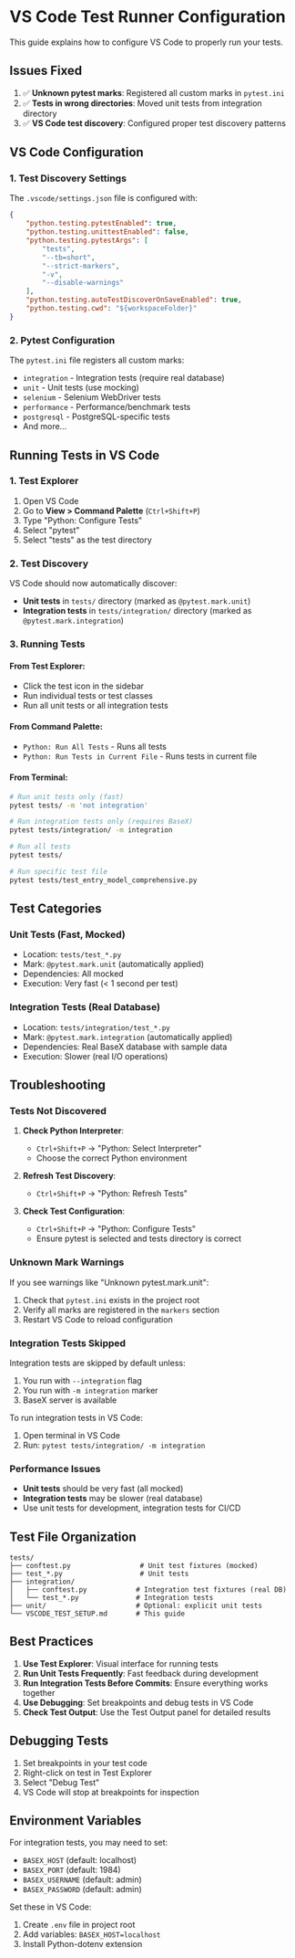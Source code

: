 # VS Code Test Runner Configuration

This guide explains how to configure VS Code to properly run your tests.

## Issues Fixed

1. ✅ **Unknown pytest marks**: Registered all custom marks in `pytest.ini`
2. ✅ **Tests in wrong directories**: Moved unit tests from integration directory
3. ✅ **VS Code test discovery**: Configured proper test discovery patterns

## VS Code Configuration

### 1. Test Discovery Settings

The `.vscode/settings.json` file is configured with:

```json
{
    "python.testing.pytestEnabled": true,
    "python.testing.unittestEnabled": false,
    "python.testing.pytestArgs": [
        "tests",
        "--tb=short",
        "--strict-markers",
        "-v",
        "--disable-warnings"
    ],
    "python.testing.autoTestDiscoverOnSaveEnabled": true,
    "python.testing.cwd": "${workspaceFolder}"
}
```

### 2. Pytest Configuration

The `pytest.ini` file registers all custom marks:

- `integration` - Integration tests (require real database)
- `unit` - Unit tests (use mocking)
- `selenium` - Selenium WebDriver tests
- `performance` - Performance/benchmark tests
- `postgresql` - PostgreSQL-specific tests
- And more...

## Running Tests in VS Code

### 1. Test Explorer

1. Open VS Code
2. Go to **View > Command Palette** (`Ctrl+Shift+P`)
3. Type "Python: Configure Tests"
4. Select "pytest"
5. Select "tests" as the test directory

### 2. Test Discovery

VS Code should now automatically discover:
- **Unit tests** in `tests/` directory (marked as `@pytest.mark.unit`)
- **Integration tests** in `tests/integration/` directory (marked as `@pytest.mark.integration`)

### 3. Running Tests

#### From Test Explorer:
- Click the test icon in the sidebar
- Run individual tests or test classes
- Run all unit tests or all integration tests

#### From Command Palette:
- `Python: Run All Tests` - Runs all tests
- `Python: Run Tests in Current File` - Runs tests in current file

#### From Terminal:
```bash
# Run unit tests only (fast)
pytest tests/ -m 'not integration'

# Run integration tests only (requires BaseX)
pytest tests/integration/ -m integration

# Run all tests
pytest tests/

# Run specific test file
pytest tests/test_entry_model_comprehensive.py
```

## Test Categories

### Unit Tests (Fast, Mocked)
- Location: `tests/test_*.py`
- Mark: `@pytest.mark.unit` (automatically applied)
- Dependencies: All mocked
- Execution: Very fast (< 1 second per test)

### Integration Tests (Real Database)
- Location: `tests/integration/test_*.py`
- Mark: `@pytest.mark.integration` (automatically applied)
- Dependencies: Real BaseX database with sample data
- Execution: Slower (real I/O operations)

## Troubleshooting

### Tests Not Discovered

1. **Check Python Interpreter**:
   - `Ctrl+Shift+P` → "Python: Select Interpreter"
   - Choose the correct Python environment

2. **Refresh Test Discovery**:
   - `Ctrl+Shift+P` → "Python: Refresh Tests"

3. **Check Test Configuration**:
   - `Ctrl+Shift+P` → "Python: Configure Tests"
   - Ensure pytest is selected and tests directory is correct

### Unknown Mark Warnings

If you see warnings like "Unknown pytest.mark.unit":
1. Check that `pytest.ini` exists in the project root
2. Verify all marks are registered in the `markers` section
3. Restart VS Code to reload configuration

### Integration Tests Skipped

Integration tests are skipped by default unless:
1. You run with `--integration` flag
2. You run with `-m integration` marker
3. BaseX server is available

To run integration tests in VS Code:
1. Open terminal in VS Code
2. Run: `pytest tests/integration/ -m integration`

### Performance Issues

- **Unit tests** should be very fast (all mocked)
- **Integration tests** may be slower (real database)
- Use unit tests for development, integration tests for CI/CD

## Test File Organization

```
tests/
├── conftest.py                 # Unit test fixtures (mocked)
├── test_*.py                   # Unit tests
├── integration/
│   ├── conftest.py            # Integration test fixtures (real DB)
│   └── test_*.py              # Integration tests
├── unit/                      # Optional: explicit unit tests
└── VSCODE_TEST_SETUP.md       # This guide
```

## Best Practices

1. **Use Test Explorer**: Visual interface for running tests
2. **Run Unit Tests Frequently**: Fast feedback during development
3. **Run Integration Tests Before Commits**: Ensure everything works together
4. **Use Debugging**: Set breakpoints and debug tests in VS Code
5. **Check Test Output**: Use the Test Output panel for detailed results

## Debugging Tests

1. Set breakpoints in your test code
2. Right-click on test in Test Explorer
3. Select "Debug Test"
4. VS Code will stop at breakpoints for inspection

## Environment Variables

For integration tests, you may need to set:
- `BASEX_HOST` (default: localhost)
- `BASEX_PORT` (default: 1984)
- `BASEX_USERNAME` (default: admin)
- `BASEX_PASSWORD` (default: admin)

Set these in VS Code:
1. Create `.env` file in project root
2. Add variables: `BASEX_HOST=localhost`
3. Install Python-dotenv extension